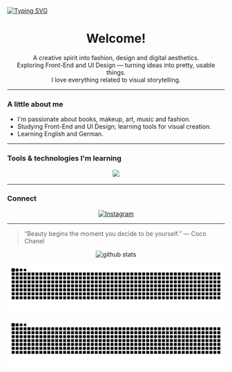 [![Typing SVG](https://readme-typing-svg.demolab.com?font=Poppins&pause=1200&color=800020&center=true&vCenter=true&width=600&lines=Hello!;My+name+is+Larissa+Pinheiro+❥)](https://git.io/typing-svg)

<h1 align="center">Welcome!</h1>

<p align="center">
  A creative spirit into fashion, design and digital aesthetics.<br>
  Exploring Front-End and UI Design — turning ideas into pretty, usable things.<br>
  I love everything related to visual storytelling.
</p>

---

### A little about me
- I'm passionate about books, makeup, art, music and fashion.  
- Studying Front-End and UI Design; learning tools for visual creation.  
- Learning English and German.  

---

### Tools & technologies I'm learning
<p align="center">
  <img src="https://skillicons.dev/icons?i=html,css,js,figma,photoshop,illustrator,github,vscode" />
</p>

---

### Connect
<p align="center">
  <a href="https://instagram.com/izlaari_" target="_blank">
    <img src="https://img.shields.io/badge/-Instagram-%23E4405F?style=for-the-badge&logo=instagram&logoColor=white&color=800020" alt="Instagram">
  </a>
</p>

---

> “Beauty begins the moment you decide to be yourself.” — Coco Chanel

<p align="center">
  <img src="https://github-readme-stats.vercel.app/api?username=laripinheiroz&show_icons=true&theme=rose_pine" alt="github stats" />
</p>

<!-- Snake animation -->
<p align="center">
  <picture>
    <source media="(prefers-color-scheme: dark)" srcset="https://raw.githubusercontent.com/laripinheiroz/laripinheiroz/output/github-contribution-grid-snake-dark.svg" />
    <source media="(prefers-color-scheme: light)" srcset="https://raw.githubusercontent.com/laripinheiroz/laripinheiroz/output/github-contribution-grid-snake.svg" />
    <img alt="Contribution Animation" src="https://raw.githubusercontent.com/laripinheiroz/laripinheiroz/output/github-contribution-grid-snake.svg" />
  </picture>
</p>

<p align="center">
  <picture>
    <source media="(prefers-color-scheme: dark)" srcset="https://raw.githubusercontent.com/laripinheiroz/laripinheiroz/output/github-contribution-grid-snake-dark.svg" />
    <source media="(prefers-color-scheme: light)" srcset="https://raw.githubusercontent.com/laripinheiroz/laripinheiroz/output/github-contribution-grid-snake.svg" />
    <img alt="Contribution Animation" src="https://raw.githubusercontent.com/laripinheiroz/laripinheiroz/output/github-contribution-grid-snake.svg" />
  </picture>
</p>

